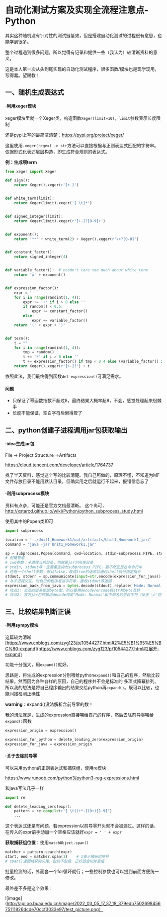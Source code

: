 # 自动化测试方案及实现全流程注意点-Python

其实这种随机没有针对性的测试挺低效，但是搭建自动化测试的过程很有意思，也能学到很多。

整个过程遇到很多问题，所以觉得有记录和提供一些（我认为）较清晰资料的意义。

这是本人第一次从头到尾实现的自动化测试程序，很多函数/模块也是现学现用，写得蠢。望赐教！

## 一、随机生成表达式

#### ·利用xeger模块

xeger模块里就一个Xeger类，构造函数`Xeger(limit=10)`，`limit`参数表示长度限制

还是pypi上写的最简洁清楚：https://pypi.org/project/xeger/

这里使用`.xeger(regex) -> str`方法可以直接根据与正则表达式匹配的字符串。依据形式化表述层层构造，即生成符合规则的表达式。

**例：生成项term**

```python
from xeger import Xeger

def sign():
    return Xeger().xeger(r'[+-]')


def white_term(limit):
    return Xeger(limit).xeger('[ \t]*')


def signed_integer(limit):
    return Xeger(limit).xeger(r'[+-]?[0-9]+')


def exponent():
    return '**' + white_term(2) + Xeger().xeger(r'\+?[0-8]')


def constant_factor():
    return signed_integer(4)


def variable_factor():  # needn't care too much about white_term
    return 'x' + exponent()


def expression_factor():
    expr = ''
    for i in range(randint(1, 4)):
        expr += '+' if i > 0 else ''
        if random() < 0.5:
            expr += constant_factor()
        else:
            expr += variable_factor()
    return '(' + expr + ')'


def term():
    t = ""
    for i in range(randint(1, 4)):
        tmp = random()
        t += '*' if i > 0 else ''
        t += expression_factor() if tmp < 0.4 else (variable_factor() if tmp < 0.8 else constant_factor())
    return Xeger().xeger(r'[+-]?') + t
```

依照此法，我们最终得到函数`def expression()`可满足需求。

#### 问题

- 只保证了幂函数指数不超过8，最终结果大概率超8，不会，感觉处理起来很棘手
- 长度不能保证，空白字符后懒得管了

## 二、python创建子进程调用jar包获取输出

#### ·idea生成jar包

File -> Project Structure ->Artifacts

https://cloud.tencent.com/developer/article/1764737

找了半天资料，感觉这个写的比较清楚。我自己照做的，原理不懂，不知道为MF文件存放目录不能用默认目录，但确实用之后就运行不起来，报错信息忘了

#### ·利用subprocess模块

资料有点杂，可能还是官方文档最清晰。 这个尚可，http://xstarcd.github.io/wiki/Python/python_subprocess_study.html

使用其中的Popen类即可

```python
import subprocess

location = '../Unit1_Homework1/out/artifacts/Unit1_Homework1_jar/'
command = 'java -jar Unit1_Homework1.jar'

sp = subprocess.Popen(command, cwd=location, stdin=subprocess.PIPE, stdout=subprocess.PIPE, stderr=subprocess.PIPE)
# 创建管道
# cwd参数：子进程当前目录，也就是jar包所在目录
# stdin, stdout等一定要重定向为subprocess.PIPE，要不然还是在命令行中
# 还有一个shell参数，默认false，改成true的话可以通过shell执行指定指令
stdout, stderr = sp.communicate(input=str.encode(expression_for_java))
# 与子进程交互，向自己的程序发送字符串，接收stdout等返回
expression_back_from_java = bytes.decode(stdout).replace('Mode: Normal', '').strip()
# 坑点1: 交互的信息都是byte型，所以要用decode/encode将str和byte互转
# 坑点2: 官方jar包的输出decode完是'Mode: Normal'和不知名的空白字符（反正'\n'匹配不了），所以干脆用replace().strip()删除多余字符
```

## 三、比较结果判断正误

#### ·利用sympy模块

这篇较为清晰 [https://www.cnblogs.com/zyg123/p/10544277.html#2%E5%B1%95%E5%BC%80-expand](https://www.cnblogs.com/zyg123/p/10544277.html#2展开-expand)

功能十分强大，用`expand()`就好。

思路是，将生成的expression分别喂给python`expand()`和自己的程序，然后比较结果。然而因为各种各样的原因，自己的程序并不会是标准的 多项式降幂排列。 所以我的想法是将自己程序输出的结果交给python再`expand()`。既可以比较，也能间接检测正确性

**warning**：expand()没法解析含前导零的数！

我的想法就是，生成的expression直接喂给自己的程序，然后去除前导零喂给`expand()`函数

```python
expression_origin = expression()

expression_for_python = delete_leading_zero(expression_origin)
expression_for_java = expression_origin
```

#### ·关于去除前导零

可以采用python的正则表达式和捕获组，使用re模块

https://www.runoob.com/python3/python3-reg-expressions.html

和java写法几乎一样

```python
import re

def delete_leading_zero(expr):
    pattern = re.compile(r'[ \t()+*-](0+)[1-9]')
    ...
```

这个表达式还是有问题，若expression以前导零开头就不会被漏过。这样的话，在传入的expr前手动加一个空格应该就好`expr = ' ' + expr`

**获取捕获组位置**：使用`matchObject.span()`

```python
matcher = pattern.search(expr)
start, end = matcher.span(1)    # 1表示捕获组序号
# span()返回捕获的头尾，包前不包后，正好适合切片重组
```

 

批量检测的话，外面套一个for循环就行；一些控制参数也可以提到前面方便统一修改。

最终差不多是这个效果：

![image](http://api.oo.buaa.edu.cn/image/2022_03_05_17_37_18_379edb750269845675111826dcde70ccf3033e97/test_picture.png）